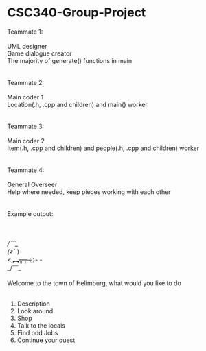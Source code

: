 # CSC340-Group-Project

Teammate 1:<br>
<br>
UML designer<br>
Game dialogue creator<br>
The majority of generate() functions in main<br>
<br>
<br>
Teammate 2:<br>
<br>
Main coder 1<br>
Location(.h, .cpp and children) and main() worker<br>
<br>
<br>
Teammate 3:<br>
<br>
Main coder 2<br>
Item(.h, .cpp and children) and people(.h, .cpp and children) worker<br>
<br>
<br>
Teammate 4:<br>
<br>
General Overseer<br>
Help where needed, keep pieces working with each other<br>
<br>
<br>
Example output:<br>
<br>
<br>
<br>
_/﹋\_<br>
(҂`_´)<br>
<,︻╦╤─ ҉ - -<br>
_/﹋\_<br>
<br>
Welcome to the town of Helimburg, what would you like to do<br>
<br>
1. Description<br>
2. Look around<br>
3. Shop<br>
4. Talk to the locals<br>
5. Find odd Jobs<br>
6. Continue your quest<br>
